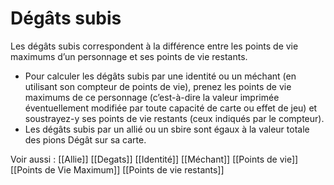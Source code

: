 # Dégâts subis
Les dégâts subis correspondent à la différence entre les points de vie maximums d’un personnage et ses points de vie restants.
- Pour calculer les dégâts subis par une identité ou un méchant (en utilisant son compteur de points de vie), prenez les points de vie maximums de ce personnage (c’est-à-dire la valeur imprimée éventuellement modifiée par toute capacité de carte ou effet de jeu) et soustrayez-y ses points de vie restants (ceux indiqués par le compteur).
- Les dégâts subis par un allié ou un sbire sont égaux à la valeur totale des pions Dégât sur sa carte.

Voir aussi :
[[Allie]]
[[Degats]]
[[Identité]]
[[Méchant]]
[[Points de vie]]
[[Points de Vie Maximum]]
[[Points de vie restants]]